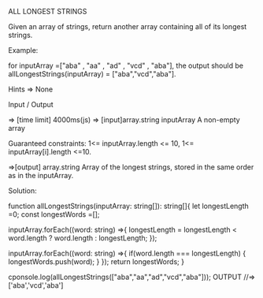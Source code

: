  ALL LONGEST STRINGS

Given an array of strings, return another array containing all of its longest strings.

Example:

for inputArray =["aba" , "aa" , "ad" , "vcd" , "aba"], the output should be allLongestStrings(inputArray) = ["aba","vcd","aba"].

Hints
=> None

Input / Output

=> [time limit] 4000ms(js)
=> [input]array.string inputArray
A non-empty array

Guaranteed constraints:
1<= inputArray.length <= 10,
1<= inputArray[i].length <=10.

  =>[output] array.string
Array of the longest strings, stored in the same order as in the inputArray.

Solution:

function allLongestStrings(inputArray: string[]): string[]{
let longestLength =0;
const longestWords =[];

inputArray.forEach((word: string) =>{
	longestLength = longestLength < word.length ? word.length : longestLength;
});

inputArray.forEach((word: string) =>{
	if(word.length === longestLength) {
	   longestWords.push(word);
}
});
  return longestWords;
}

cponsole.log(allLongestStrings(["aba","aa","ad","vcd","aba"]));   OUTPUT //=> ['aba','vcd','aba']
